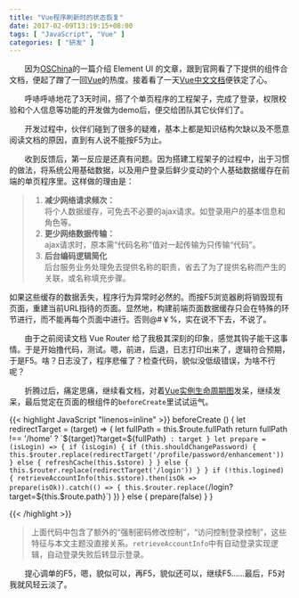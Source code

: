 ```yaml
---
title: "Vue程序刷新时的状态恢复"
date: 2017-02-09T13:19:15+08:00
tags: [ "JavaScript", "Vue" ]
categories: [ "研发" ]
---
```


&#160; &#160;&#160;&#160;&#160;&#160;因为[OSChina](http://www.oschina.net/)的一篇介绍 Element UI 的文章，跟到官网看了下提供的组件合文档，便起了蹭了一回[Vue](https://vuejs.org/)的热度。接着看了一天[Vue中文文档](https://cn.vuejs.org/)便铁定了心。

&#160; &#160;&#160;&#160;&#160;&#160;呼哧呼哧地花了3天时间，搭了个单页程序的工程架子，完成了登录，权限校验和个人信息等功能的开发做为demo后，便交给团队其它伙伴们了。

<!--more-->

&#160; &#160;&#160;&#160;&#160;&#160;开发过程中，伙伴们碰到了很多的疑难，基本上都是知识结构欠缺以及不愿意阅读文档的原因，直到有人说不能按F5为止。

&#160; &#160;&#160;&#160;&#160;&#160;收到反馈后，第一反应是还真有问题。因为搭建工程架子的过程中，出于习惯的做法，将系统公用基础数据，以及用户登录后鲜少变动的个人基础数据缓存在前端的单页程序里。这样做的理由是：

> 1. **减少网络请求频次：**    
>    将个人数据缓存，可免去不必要的ajax请求。如登录用户的基本信息和角色等。
> 2. **更少网络数据传输：**    
>    ajax请求时，原本需“代码名称”值对一起传输为只传输“代码”。  
> 3. **后台编码逻辑简化**   
>    后台服务业务处理免去提供名称的职责，省去了为了提供名称而产生的关联，或名称填充步骤。

如果这些缓存的数据丢失，程序行为异常时必然的。而按F5浏览器刷将销毁现有页面，重建当前URL指待的页面。显然地，构建前端页面数据缓存只会在特殊的环节进行，而不能再每个页面中进行。否则@#￥%，实在说不下去，不说了。    

&#160; &#160;&#160;&#160;&#160;&#160;由于之前阅读文档 Vue Router 给了我极其深刻的印象，感觉其钩子能干这事情。于是开始撸代码，测试。嗯，前进，后退，日志打印出来了，逻辑符合预期，于是F5。啥？日志没了，程序悲催了？检查代码，貌似没低级错误，为啥不行呢？

&#160; &#160;&#160;&#160;&#160;&#160;折腾过后，痛定思痛，继续看文档，对着[Vue实例生命周期图](https://cn.vuejs.org/v2/guide/instance.html)发呆，继续发呆，最后觉定在页面的根组件的`beforeCreate`里试试运气。

{{< highlight JavaScript "linenos=inline" >}}
    beforeCreate () {
    let redirectTarget = (target) => {
      let fullPath = this.$route.fullPath
      return fullPath !== '/home' ? `${target}?target=${fullPath}` : target
    }
    let prepare = (isLogin) => {
      if (isLogin) {
        if (this.shouldChangePassword) {
          this.$router.replace(redirectTarget('/profile/password/enhancement'))
        } else {
          refreshCache(this.$store)
        }
      } else {
        this.$router.replace(redirectTarget('/login'))
      }
    }
    if (!this.logined) {
      retrieveAccountInfo(this.$store).then(isOk => prepare(isOk)).catch(() => {
        this.$router.replace(`/login?target=${this.$route.path}`)
      })
    } else {
      prepare(false)
    }
  }

{{< /highlight >}}

> 上面代码中包含了额外的“强制密码修改控制”，“访问控制登录控制”，这些特征与本文主题没直接关系。`retrieveAccountInfo`中有自动登录实现逻辑，自动登录失败后转显示登录。

&#160; &#160;&#160;&#160;&#160;&#160;提心调单的F5，嗯，貌似可以，再F5，貌似还可以，继续F5……最后，F5对我就风轻云淡了。